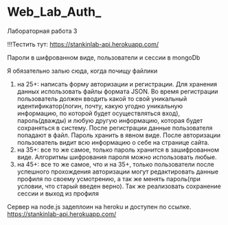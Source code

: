# Web_Lab_Auth_
Лабораторная работа 3

!!!Тестить тут: https://stankinlab-api.herokuapp.com/

Пароли в шифрованном виде, пользователи и сессии в mongoDb

Я обязательно залью сюда, когда почищу файлики

1. на 25+: написать форму авторизации и регистрации. Для хранения данных использовать файлы формата JSON. Во время регистрации пользователь должен вводить какой то свой уникальный идентификатор(логин, почту, какую угодно уникальную информацию, по которой будет осуществляться вход), пароль(дважды) и любую другую информацию, которая будет сохраняться в систему. После регистрации данные пользователя попадают в файл. Пароль хранить в явном виде. После авторизации пользователь видит всю информацию о себе на странице сайта.
2. на 35+: все то же самое, только пароль хранится в зашифрованном виде. Алгоритмы шифрования пароля можно использовать любые. 
3. на 45+: все то же самое, что и на 35+, только пользователи после успешного прохождения авторизации могут редактировать данные профиля по своему усмотрению, а так же менять пароль(при условии, что старый введен верно). Так же реализовать сохранение сессии и выход из профиля

Сервер на node.js задеплоин на heroku и доступен по ссылке.
https://stankinlab-api.herokuapp.com/

